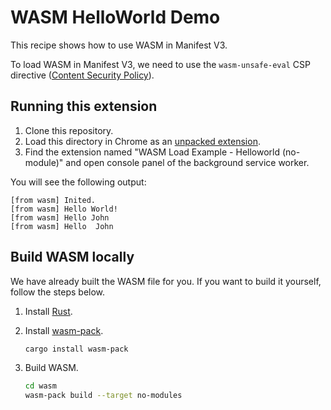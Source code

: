 # WASM HelloWorld Demo

This recipe shows how to use WASM in Manifest V3.

To load WASM in Manifest V3, we need to use the `wasm-unsafe-eval` CSP directive ([Content Security Policy][0]).

## Running this extension

1. Clone this repository.
2. Load this directory in Chrome as an [unpacked extension][1].
3. Find the extension named "WASM Load Example - Helloworld (no-module)" and open console panel of the background service worker.

You will see the following output:

```
[from wasm] Inited.
[from wasm] Hello World!
[from wasm] Hello John
[from wasm] Hello  John
```

## Build WASM locally

We have already built the WASM file for you. If you want to build it yourself, follow the steps below.

1. Install [Rust](https://www.rust-lang.org/install.html).

2. Install [wasm-pack](https://rustwasm.github.io/wasm-pack/installer/).

   ```bash
   cargo install wasm-pack
   ```

3. Build WASM.

   ```bash
   cd wasm
   wasm-pack build --target no-modules
   ```

[0]: https://developer.chrome.com/docs/extensions/mv3/mv3-migration/#content-security-policy
[1]: https://developer.chrome.com/docs/extensions/mv3/getstarted/development-basics/#load-unpacked
